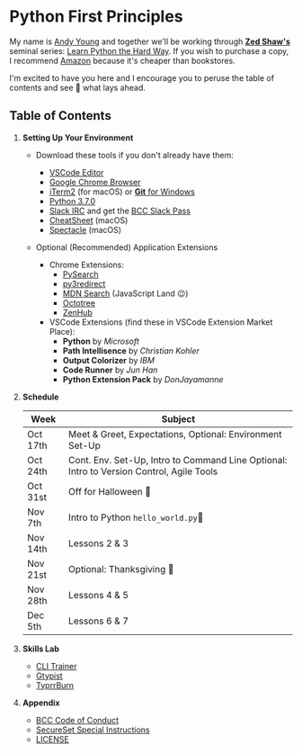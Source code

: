 # **Python First Principles**

My name is [Andy Young](http://www.atydev.com) and together we'll be working through [**Zed Shaw's**](https://zedshaw.com/) seminal series: [Learn Python the Hard Way](https://learnpythonthehardway.org/python3/). If you wish to purchase a copy, I recommend [Amazon](https://www.amazon.com/dp/0134692888/ref=cm_sw_r_tw_dp_U_x_zINWBbFZ3SCM1) because it's cheaper than bookstores.

I'm excited to have you here and I encourage you to peruse the table of contents and see :eyes: what lays ahead.

## Table of Contents

1. **Setting Up Your Environment**
    * Download these tools if you don't already have them:
        * [VSCode Editor](https://code.visualstudio.com/)
        * [Google Chrome Browser](https://www.google.com/chrome/)
        * [iTerm2](https://www.iterm2.com/) (for macOS) or [**Git** for Windows](https://gitforwindows.org/)
        * [Python 3.7.0](https://www.python.org/)
        * [Slack IRC](https://slack.com/downloads/osx) and get the [BCC Slack Pass](https://slackpass.io/bootcamperscollective)
        * [CheatSheet](https://mediaatelier.com/CheatSheet/?lang=en) (macOS)
        * [Spectacle](https://www.spectacleapp.com/) (macOS)

    * Optional (Recommended) Application Extensions
        * Chrome Extensions:
          * [PySearch](https://chrome.google.com/webstore/detail/pysearch/mgafifalcjnaabbfdhindeageajlijjk)
          * [py3redirect](https://chrome.google.com/webstore/detail/py3redirect/codfjigcljdnlklcaopdciclmmdandig)
          * [MDN Search](https://chrome.google.com/webstore/detail/mdn-search/ffpifaemeofjmncjdbegmbpcdaemkeoc) (JavaScript Land :wink:)
          * [Octotree](https://chrome.google.com/webstore/detail/octotree/bkhaagjahfmjljalopjnoealnfndnagc?hl=en-US)
          * [ZenHub](https://app.zenhub.com/login)
        * VSCode Extensions (find these in VSCode Extension Market Place):
          * **Python** by _Microsoft_
          * **Path Intellisence** by _Christian Kohler_
          * **Output Colorizer** by _IBM_
          * **Code Runner** by _Jun Han_
          * **Python Extension Pack** by _DonJayamanne_

2. **Schedule**

    Week | Subject
    ------------ | -------------
    Oct 17th | Meet &amp; Greet, Expectations, Optional: Environment Set-Up
    Oct 24th | Cont. Env. Set-Up, Intro to Command Line Optional: Intro to Version Control, Agile Tools
    Oct 31st | Off for Halloween 🎃
    Nov 7th  | Intro to Python `hello_world.py`:snake:
    Nov 14th | Lessons 2 &amp; 3
    Nov 21st | Optional: Thanksgiving :turkey:
    Nov 28th | Lessons 4 &amp; 5
    Dec 5th  | Lessons 6 &amp; 7

3. **Skills Lab**

    * [CLI Trainer](https://andy-young.github.io/CLI-First-Principles/commands.html)
    * [Gtypist](https://www.gnu.org/software/gtypist/index.html#downloading)
    * [TyprrBurn](https://www.gnu.org/software/gtypist/index.html#downloading)

4. **Appendix**

    * [BCC Code of Conduct](https://github.com/andy-young/Python-First-Principles/blob/master/Admin/CodeOfConduct.md)
    * [SecureSet Special Instructions](https://github.com/andy-young/Python-First-Principles/blob/master/Admin/SecureSetInfo.md)
    * [LICENSE](https://github.com/andy-young/Python-First-Principles/blob/master/Admin/LICENSE)